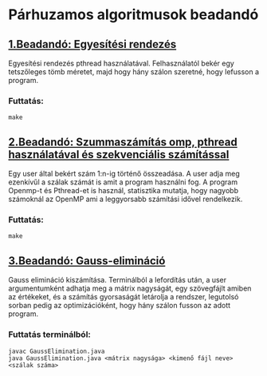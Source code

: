 # Párhuzamos algoritmusok beadandó

## <a href="https://github.com/nsbalint/ParallelAlgorithms/tree/main/Beadand%C3%B3%201">1.Beadandó: Egyesítési rendezés</a>

Egyesítési rendezés pthread használatával. Felhasználatól bekér egy tetszőleges tömb méretet, majd hogy hány szálon szeretné, hogy lefusson a program.

### Futtatás:
    make

## <a href="https://github.com/nsbalint/ParallelAlgorithms/tree/main/Beadand%C3%B3%202">2.Beadandó: Szummaszámítás omp, pthread használatával és szekvenciális számítással</a>
Egy user által bekért szám 1:n-ig történő összeadása. A user adja meg ezenkívűl a szálak számát is amit a program használni fog. A program Openmp-t és Pthread-et is használ, statisztika mutatja, hogy nagyobb számoknál az OpenMP ami a leggyorsabb számítási idővel rendelkezik.
### Futtatás:
    make

## <a href="https://github.com/nsbalint/ParallelAlgorithms/tree/main/Beadand%C3%B3%203">3.Beadandó: Gauss-elimináció</a>
Gauss elimináció kiszámítása. Terminálból a lefordítás után, a user argumentumként adhatja meg a mátrix nagyságát, egy szövegfájlt amiben az értékeket, és a számítás gyorsaságát letárolja a rendszer, legutolsó sorban pedig az optimizációként, hogy hány szálon fusson az adott program.

### Futtatás terminálból:
    javac GaussElimination.java
    java GaussElimination.java <mátrix nagysága> <kimenő fájl neve> <szálak száma>



